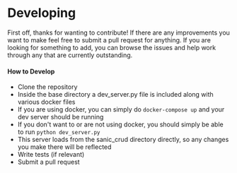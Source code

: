 # Developing

First off, thanks for wanting to contribute! If there are any improvements you want to make
feel free to submit a pull request for anything. If  you are looking for something to add,
you can browse the issues and help work through any that are currently outstanding.

#### How to Develop

 * Clone the repository
 * Inside the base directory a dev_server.py file is included along with various docker files
 * If you are using docker, you can simply do `docker-compose up` and your dev server should be running
 * If you don't want to or are not using docker, you should simply be able to run `python dev_server.py`
 * This server loads from the sanic_crud directory directly, so any changes you make there will be reflected
 * Write tests (if relevant)
 * Submit a pull request
